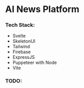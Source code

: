 # AI News Platform

### Tech Stack:
 * Svelte
 * SkeletonUI
 * Tailwind
 * Firebase
 * ExpressJS
 * Puppeteer with Node
 * Vite


### TODO: